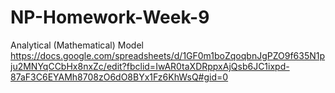 # NP-Homework-Week-9

Analytical (Mathematical) Model
https://docs.google.com/spreadsheets/d/1GF0m1boZqoqbnJgPZO9f635N1pju2MNYqCCbHx8nxZc/edit?fbclid=IwAR0taXDRppxAjQsb6JC1ixpd-87aF3C6EYAMh8708zO6dO8BYx1Fz6KhWsQ#gid=0
